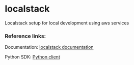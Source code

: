 # localstack
Localstack setup for local development using aws services
### Reference links:
Documentation: [localstack documentation](https://github.com/localstack/localstack)

Python SDK: [Python client](https://github.com/localstack/localstack-python-client)
